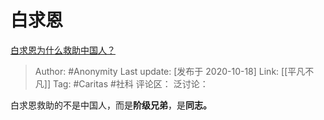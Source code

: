 # 白求恩
[白求恩为什么救助中国人？](https://www.zhihu.com/question/23208082/answer/1529349416)

> Author: #Anonymity
> Last update: [发布于 2020-10-18]
> Link: [[平凡不凡]]
> Tag: #Caritas #社科
> 评论区：
> 泛讨论：

白求恩救助的不是中国人，而是**阶级兄弟**，是**同志。**
